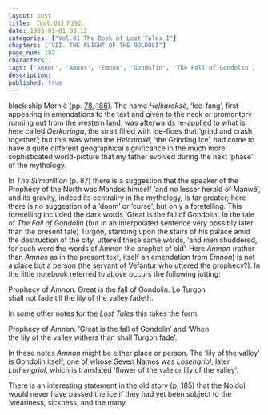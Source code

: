 ```yaml
---
layout: post
title: 【Vol.01】P192.
date: 1983-01-01 03:12
categories: ["Vol.01 The Book of Lost Tales I"]
chapters: ["VII. THE FLIGHT OF THE NOLDOLI"]
page_num: 192
characters: 
tags: ['Amnon', 'Amnos', 'Emnon', 'Gondolin', 'The Fall of Gondolin', 'Helkaraksë', 'Icefang', 'Losengriol', 'Lothengriol', 'Mandos', 'Manwë', 'Mornit', 'Noldoli', 'Prophecy of the North', 'Qerkaringa', 'Silmarillion, The', 'Turgon', 'Vefántur']
description: 
published: true
---
```


<p style="text-indent: 0;">
black ship Mornië (pp. <a href="{{site.baseurl}}/vol01-p78">78</a>, <a href="{{site.baseurl}}/vol01-p186">186</a>). The name <I>Helkaraksë</I>, ‘Ice-fang’, first appearing in emendations to the text and given to the neck or promontory running out from the western land, was afterwards re-applied to what is here called <I>Qerkaringa</I>, the strait filled with ice-floes that ‘grind and crash together’; but this was when the <I>Helcaraxë</I>, ‘the Grinding Ice’, had come to have a quite different geographical significance in the much more sophisticated world-picture that my father evolved during the next ‘phase’ of the mythology.
</p>

In <I>The Silmarillion</I> (p. 87) there is a suggestion that the speaker of the Prophecy of the North was Mandos himself ‘and no lesser herald of Manwë’, and its gravity, indeed its centraliry in the mythology, is far greater; here there is no suggestion of a ‘doom’ or ‘curse’, but only a foretelling. This foretelling included the dark words ‘Great is the fall of Gondolin’. In the tale of <I>The Fall of Gondolin</I> (but in an interpolated sentence very possibly later than the present tale) Turgon, standing upon the stairs of his palace amid the destruction of the city, uttered these same words, ‘and men shuddered, for such were the words of Amnon the prophet of old’. Here <I>Amnon</I> (rather than <I>Amnos</I> as in the present text, itself an emendation from <I>Emnon</I>) is not a place but a person (the servant of Vefántur who uttered the prophecy?). In the little notebook referred to above occurs the following jotting:

Prophecy of Amnon. Great is the fall of Gondolin. Lo Turgon<BR>shall not fade till the lily of the valley fadeth.

In some other notes for the <I>Lost Tales</I> this takes the form:

Prophecy of Amnon. ‘Great is the fall of Gondolin’ and ‘When<BR>the lily of the valley withers than shall Turgon fade’.

In these notes <I>Amnon</I> might be either place or person. The ‘lily of the valley’ is Gondolin itself, one of whose Seven Names was <I>Losengriol</I>, later <I>Lothengriol</I>, which is translated ‘flower of the vale or lily of the valley’.

There is an interesting statement in the old story ([p. 185]({{site.baseurl}}/vol01-p185)) that the Noldoli would never have passed the ice if they had yet been subject to the ‘weariness, sickness, and the many

